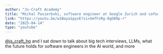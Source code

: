 ```yaml
---
author: "Js-Craft Academy"
title: "Michal Pasierbski, software engineer at Google Zurich and cofounder of Notamify.com"
link: "https://youtu.be/w1Baya1pyxE?si=XmfFzRg-8gO89p-r"
date: "2025-04-14"
type: "youtube"
---
```


[@js_craft_hq](https://x.com/js_craft_hq)
and I sat down to talk about big tech interviews, LLMs, what the future holds for software engineers in the AI world, and more
